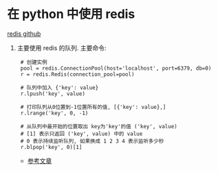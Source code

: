 在 python 中使用 redis  
=  

[redis github](https://github.com/andymccurdy/redis-py)  

1. 主要使用 redis 的队列. 主要命令:  
   
        # 创建实例
        pool = redis.ConnectionPool(host='localhost', port=6379, db=0)
        r = redis.Redis(connection_pool=pool)

        # 队列中加入 {'key': value}
        r.lpush('key', value)

        # 打印队列从0位置到-1位置所有的值, [{'key': value},]
        r.lrange('key', 0, -1)

        # 从队列中最开始的位置取出 key为'key'的值 ('key', value)
        # [1] 表示只返回 ('key', value) 中的 value
        # 0 表示持续监听队列, 如果换成 1 2 3 4 表示监听多少秒
        r.blpop('key', 0)[1]  

   * [参考文章](http://www.jb51.net/article/86021.htm)
